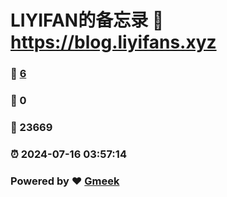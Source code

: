 # LIYIFAN的备忘录 :link: https://blog.liyifans.xyz 
### :page_facing_up: [6](https://blog.liyifans.xyz/tag.html) 
### :speech_balloon: 0 
### :hibiscus: 23669 
### :alarm_clock: 2024-07-16 03:57:14 
### Powered by :heart: [Gmeek](https://github.com/Meekdai/Gmeek)
